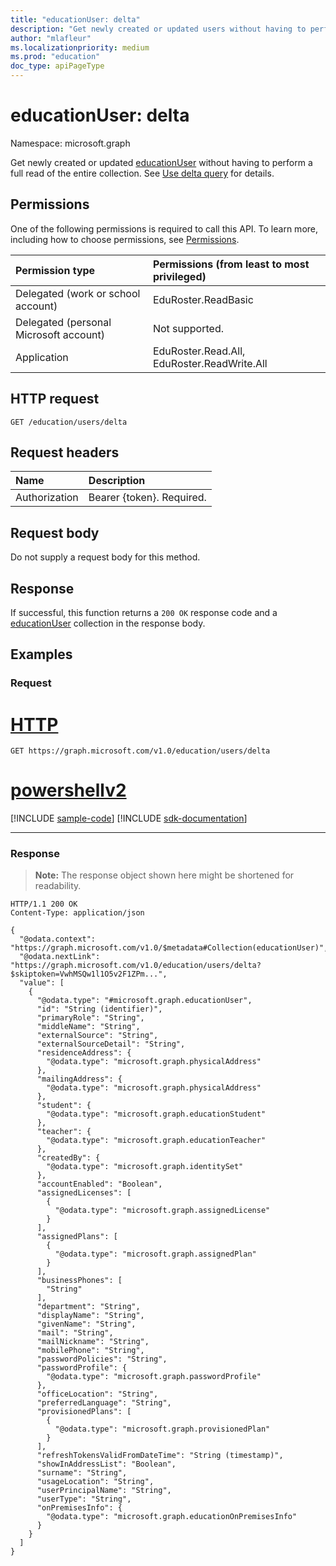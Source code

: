 ```yaml
---
title: "educationUser: delta"
description: "Get newly created or updated users without having to perform a full read of the entire user collection."
author: "mlafleur"
ms.localizationpriority: medium
ms.prod: "education"
doc_type: apiPageType
---
```


# educationUser: delta

Namespace: microsoft.graph

Get newly created or updated [educationUser](../resources/educationuser.md) without having to perform a full read of the entire collection. See [Use delta query](/graph/delta-query-overview) for details.

## Permissions

One of the following permissions is required to call this API. To learn more, including how to choose permissions, see [Permissions](/graph/permissions-reference).

| Permission type                        | Permissions (from least to most privileged) |
| :------------------------------------- | :------------------------------------------ |
| Delegated (work or school account)     | EduRoster.ReadBasic                         |
| Delegated (personal Microsoft account) | Not supported.                              |
| Application                            | EduRoster.Read.All, EduRoster.ReadWrite.All |

## HTTP request

<!-- {
  "blockType": "ignored"
}
-->

```http
GET /education/users/delta
```

## Request headers

| Name          | Description               |
| :------------ | :------------------------ |
| Authorization | Bearer {token}. Required. |

## Request body

Do not supply a request body for this method.

## Response

If successful, this function returns a `200 OK` response code and a [educationUser](../resources/educationuser.md) collection in the response body.

## Examples

### Request


# [HTTP](#tab/http)
<!-- {
  "blockType": "request",
  "name": "educationuser_delta"
}
-->

```msgraph-interactive
GET https://graph.microsoft.com/v1.0/education/users/delta
```

# [powershellv2](#tab/powershellv2)
[!INCLUDE [sample-code](../includes/snippets/powershellv2/educationuser-delta-powershellv2-snippets.md)]
[!INCLUDE [sdk-documentation](../includes/snippets/snippets-sdk-documentation-link.md)]

---


### Response

> **Note:** The response object shown here might be shortened for readability.

<!-- {
  "blockType": "response",
  "truncated": true,
  "@odata.type": "Collection(microsoft.graph.educationUser)"
}
-->

```http
HTTP/1.1 200 OK
Content-Type: application/json

{
  "@odata.context": "https://graph.microsoft.com/v1.0/$metadata#Collection(educationUser)",
  "@odata.nextLink": "https://graph.microsoft.com/v1.0/education/users/delta?$skiptoken=VwhMSQw1l1O5v2F1ZPm...",
  "value": [
    {
      "@odata.type": "#microsoft.graph.educationUser",
      "id": "String (identifier)",
      "primaryRole": "String",
      "middleName": "String",
      "externalSource": "String",
      "externalSourceDetail": "String",
      "residenceAddress": {
        "@odata.type": "microsoft.graph.physicalAddress"
      },
      "mailingAddress": {
        "@odata.type": "microsoft.graph.physicalAddress"
      },
      "student": {
        "@odata.type": "microsoft.graph.educationStudent"
      },
      "teacher": {
        "@odata.type": "microsoft.graph.educationTeacher"
      },
      "createdBy": {
        "@odata.type": "microsoft.graph.identitySet"
      },
      "accountEnabled": "Boolean",
      "assignedLicenses": [
        {
          "@odata.type": "microsoft.graph.assignedLicense"
        }
      ],
      "assignedPlans": [
        {
          "@odata.type": "microsoft.graph.assignedPlan"
        }
      ],
      "businessPhones": [
        "String"
      ],
      "department": "String",
      "displayName": "String",
      "givenName": "String",
      "mail": "String",
      "mailNickname": "String",
      "mobilePhone": "String",
      "passwordPolicies": "String",
      "passwordProfile": {
        "@odata.type": "microsoft.graph.passwordProfile"
      },
      "officeLocation": "String",
      "preferredLanguage": "String",
      "provisionedPlans": [
        {
          "@odata.type": "microsoft.graph.provisionedPlan"
        }
      ],
      "refreshTokensValidFromDateTime": "String (timestamp)",
      "showInAddressList": "Boolean",
      "surname": "String",
      "usageLocation": "String",
      "userPrincipalName": "String",
      "userType": "String",
      "onPremisesInfo": {
        "@odata.type": "microsoft.graph.educationOnPremisesInfo"
      }
    }
  ]
}
```
